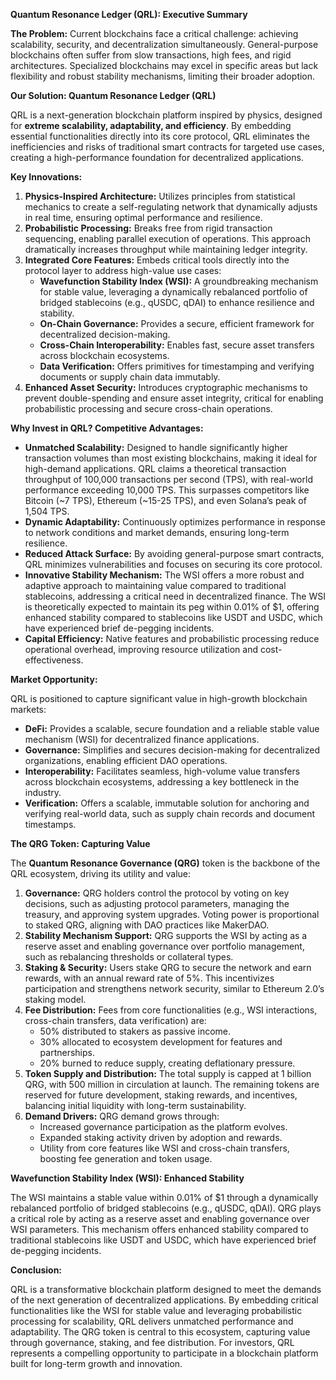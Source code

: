 **Quantum Resonance Ledger (QRL): Executive Summary**

**The Problem:** Current blockchains face a critical challenge: achieving scalability, security, and decentralization simultaneously. General-purpose blockchains often suffer from slow transactions, high fees, and rigid architectures. Specialized blockchains may excel in specific areas but lack flexibility and robust stability mechanisms, limiting their broader adoption.

**Our Solution: Quantum Resonance Ledger (QRL)**

QRL is a next-generation blockchain platform inspired by physics, designed for **extreme scalability, adaptability, and efficiency**. By embedding essential functionalities directly into its core protocol, QRL eliminates the inefficiencies and risks of traditional smart contracts for targeted use cases, creating a high-performance foundation for decentralized applications.

**Key Innovations:**

1.  **Physics-Inspired Architecture:** Utilizes principles from statistical mechanics to create a self-regulating network that dynamically adjusts in real time, ensuring optimal performance and resilience.
2.  **Probabilistic Processing:** Breaks free from rigid transaction sequencing, enabling parallel execution of operations. This approach dramatically increases throughput while maintaining ledger integrity.
3.  **Integrated Core Features:** Embeds critical tools directly into the protocol layer to address high-value use cases:
    *   **Wavefunction Stability Index (WSI):** A groundbreaking mechanism for stable value, leveraging a dynamically rebalanced portfolio of bridged stablecoins (e.g., qUSDC, qDAI) to enhance resilience and stability.
    *   **On-Chain Governance:** Provides a secure, efficient framework for decentralized decision-making.
    *   **Cross-Chain Interoperability:** Enables fast, secure asset transfers across blockchain ecosystems.
    *   **Data Verification:** Offers primitives for timestamping and verifying documents or supply chain data immutably.
4.  **Enhanced Asset Security:** Introduces cryptographic mechanisms to prevent double-spending and ensure asset integrity, critical for enabling probabilistic processing and secure cross-chain operations.

**Why Invest in QRL? Competitive Advantages:**

*   **Unmatched Scalability:** Designed to handle significantly higher transaction volumes than most existing blockchains, making it ideal for high-demand applications. QRL claims a theoretical transaction throughput of 100,000 transactions per second (TPS), with real-world performance exceeding 10,000 TPS. This surpasses competitors like Bitcoin (~7 TPS), Ethereum (~15-25 TPS), and even Solana’s peak of 1,504 TPS.
*   **Dynamic Adaptability:** Continuously optimizes performance in response to network conditions and market demands, ensuring long-term resilience.
*   **Reduced Attack Surface:** By avoiding general-purpose smart contracts, QRL minimizes vulnerabilities and focuses on securing its core protocol.
*   **Innovative Stability Mechanism:** The WSI offers a more robust and adaptive approach to maintaining value compared to traditional stablecoins, addressing a critical need in decentralized finance. The WSI is theoretically expected to maintain its peg within 0.01% of $1, offering enhanced stability compared to stablecoins like USDT and USDC, which have experienced brief de-pegging incidents.
*   **Capital Efficiency:** Native features and probabilistic processing reduce operational overhead, improving resource utilization and cost-effectiveness.

**Market Opportunity:**

QRL is positioned to capture significant value in high-growth blockchain markets:

*   **DeFi:** Provides a scalable, secure foundation and a reliable stable value mechanism (WSI) for decentralized finance applications.
*   **Governance:** Simplifies and secures decision-making for decentralized organizations, enabling efficient DAO operations.
*   **Interoperability:** Facilitates seamless, high-volume value transfers across blockchain ecosystems, addressing a key bottleneck in the industry.
*   **Verification:** Offers a scalable, immutable solution for anchoring and verifying real-world data, such as supply chain records and document timestamps.

**The QRG Token: Capturing Value**

The **Quantum Resonance Governance (QRG)** token is the backbone of the QRL ecosystem, driving its utility and value:

1.  **Governance:** QRG holders control the protocol by voting on key decisions, such as adjusting protocol parameters, managing the treasury, and approving system upgrades. Voting power is proportional to staked QRG, aligning with DAO practices like MakerDAO.
2.  **Stability Mechanism Support:** QRG supports the WSI by acting as a reserve asset and enabling governance over portfolio management, such as rebalancing thresholds or collateral types.
3.  **Staking & Security:** Users stake QRG to secure the network and earn rewards, with an annual reward rate of 5%. This incentivizes participation and strengthens network security, similar to Ethereum 2.0’s staking model.
4.  **Fee Distribution:** Fees from core functionalities (e.g., WSI interactions, cross-chain transfers, data verification) are:
    *   50% distributed to stakers as passive income.
    *   30% allocated to ecosystem development for features and partnerships.
    *   20% burned to reduce supply, creating deflationary pressure.
5.  **Token Supply and Distribution:** The total supply is capped at 1 billion QRG, with 500 million in circulation at launch. The remaining tokens are reserved for future development, staking rewards, and incentives, balancing initial liquidity with long-term sustainability.
6.  **Demand Drivers:** QRG demand grows through:
    *   Increased governance participation as the platform evolves.
    *   Expanded staking activity driven by adoption and rewards.
    *   Utility from core features like WSI and cross-chain transfers, boosting fee generation and token usage.

**Wavefunction Stability Index (WSI): Enhanced Stability**

The WSI maintains a stable value within 0.01% of $1 through a dynamically rebalanced portfolio of bridged stablecoins (e.g., qUSDC, qDAI). QRG plays a critical role by acting as a reserve asset and enabling governance over WSI parameters. This mechanism offers enhanced stability compared to traditional stablecoins like USDT and USDC, which have experienced brief de-pegging incidents.

**Conclusion:**

QRL is a transformative blockchain platform designed to meet the demands of the next generation of decentralized applications. By embedding critical functionalities like the WSI for stable value and leveraging probabilistic processing for scalability, QRL delivers unmatched performance and adaptability. The QRG token is central to this ecosystem, capturing value through governance, staking, and fee distribution. For investors, QRL represents a compelling opportunity to participate in a blockchain platform built for long-term growth and innovation.